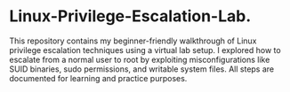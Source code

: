 # Linux-Privilege-Escalation-Lab.
This repository contains my beginner-friendly walkthrough of Linux privilege escalation techniques using a virtual lab setup. I explored how to escalate from a normal user to root by exploiting misconfigurations like SUID binaries, sudo permissions, and writable system files. All steps are documented for learning and practice purposes.

